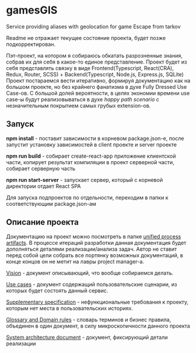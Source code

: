 # gamesGIS
Service providing aliases with geolocation for game Escape from tarkov

Readme не отражает текущее состояние проекта, будет позже подкорректирован.

Пэт-проект, на котором я собираюсь обкатать разрозненные знания, собрав их для себя в какое-то единое представление. Проект будет из себя представлять связку в виде Frontend(Typescript, React(CRA), Redux, Router, SCSS) + Backend(Typescript, Node.js, Express.js, SQLite)
Проект постараемся вести итеративно, формируя документацию как на большом проекте, но без крайнего фанатизма в духе Fully Dressed Use Case-ов. С большой долей вероятности, в целях экономии времени use case-ы будут реализовываться в духе *happy path scenario* с незначительным покрытием самых грубых extension-ов.

## Запуск

**npm install** - поставит зависимости в корневом package.json-е, после запустит установку зависимостей в client проекте и server проекте

**npm run build** - собирает create-react-app приложение клиентской части, копирует результат компиляции в проект серверной части, собирает серверную часть 

**npm run start-server** - запускает сервер, который с корневой директории отдает React SPA

Для запуска подпроектов по отдельности, переходим в папки к соответствующим package.json-ам

## Описание проекта
Документацию на проект можно посмотреть в папке [unified process artifacts](unified%20process%20artifacts). В процессе итераций разработки данная документация будет дополняться деталями реализации/анализа задач. Автор не ставит перед собой цели собрать все портянку возможных документаций, в конце концов он не метит на лавры project manager-а.

[Vision](unified%20process%20artifacts/1.Vision.md) - документ описывающий, что вообще собираемся делать.

[Use cases](unified%20process%20artifacts/2.Use%20cases.md) - документ содержащий пользовательские сценарии, из которых будет состоять данный сервис.

[Supplementary specification](unified%20process%20artifacts/3.Supplementary%20specification.md) - нефункциональные требования к проекту, которым нет места в пользовательских историях.

[Glossary and Domain rules](unified%20process%20artifacts/4.Glossary%20and%20Domain%20Rules.md) - словарь терминов и бизнес правила, объединен в один документ, в силу микроскопичности данного проекта

[System architecture document](unified%20process%20artifacts/5.System%20architecture%20document.md) - документ, фиксирующий детали реализации